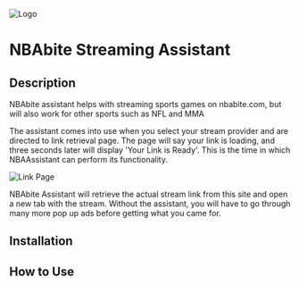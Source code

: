 ![Logo](/images/basketball128.png)

# NBAbite Streaming Assistant

## Description

NBAbite assistant helps with streaming sports games on nbabite.com, but will also work for other sports such as NFL and MMA

The assistant comes into use when you select your stream provider and are directed to link retrieval page. The page will say your link is loading, and three seconds later will display 'Your Link is Ready'. This is the time in which NBAAssistant can perform its functionality. 

![Link Page](/images/BullshitAdGenerator)

NBAbite Assistant will retrieve the actual stream link from this site and open a new tab with the stream. Without the assistant, you will have to go through many more pop up ads before getting what you came for. 

## Installation

## How to Use



